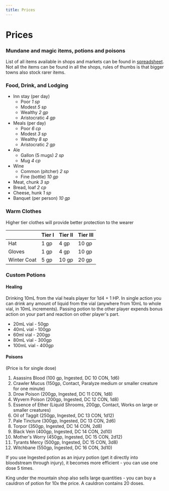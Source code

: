 ```yaml
---
title: Prices
---
```


# Prices

### Mundane and magic items, potions and poisons
List of all items available in shops and markets can be found in [spreadsheet](https://docs.google.com/spreadsheets/d/10q9-pMNvQZE5T7Zuco4PJsYW-rwES_LfMp0-wUerfyw). Not all the items can be found in all the shops, rules of thumbs is that bigger towns also stock rarer items.


### Food, Drink, and Lodging
* Inn stay (per day)
    * Poor	*1 sp*
    * Modest	*5 sp*
    * Wealthy	*2 gp*
    * Aristocratic	*4 gp*
* Meals (per day)
    * Poor	*6 cp*
    * Modest	*3 sp*
    * Wealthy	*8 sp*
    * Aristocratic	*2 gp*
* Ale
    * Gallon (5 mugs)	*2 sp*
    * Mug	*4 cp*
* Wine
    * Common (pitcher)	*2 sp*
    * Fine (bottle)	*10 gp*
* Meat, chunk	*3 sp*
* Bread, loaf	*2 cp*
* Cheese, hunk	*1 sp*
* Banquet (per person)	*10 gp*

### Warm Clothes

Higher tier clothes will provide better protection to the wearer

|             | Tier I | Tier II | Tier III |
|-------------|--------|---------|----------|
| Hat         | 1 gp   | 4 gp    | 10 gp    |
| Gloves      | 1 gp   | 4 gp    | 10 gp    |
| Winter Coat | 5 gp   | 10 gp   | 20 gp    |

### Custom Potions

#### Healing

Drinking 10mL from the vial heals player for 1d4 + 1 HP. In single action you can drink any amount of liquid from the vial (anywhere from 10mL to whole vial, in 10mL increments). Passing potion to the other player expends bonus action on your part and reaction on other player's part.

* 20mL vial - 50gp
* 40mL vial - 100gp
* 60ml vial - 200gp
* 80mL vial - 300gp
* 100mL vial - 400gp

#### Poisons

(Price is for single dose)

1. Asassins Blood (100 gp, Ingested, DC 10 CON, 1d6)
2. Crawler Mucus (150gp, Contact, Paralyze medium or smaller creature for one minute)
3. Drow Poison (200gp, Ingested, DC 11 CON, 1d8)
4. Wyvern Poison (200gp, Ingested, DC 12 CON, 1d8)
5. Essence of Ether (Liquid Shrooms, 200gp, Contact, Works on large or smaller creatures)
6. Oil of Taggit (250gp, Ingested, DC 13 CON, 1d12)
7. Pale Tincture (300gp, Ingested, DC 13 CON, 2d6)
8. Torpor (350gp, Ingested, DC 14 CON, 2d8)
9. Black Vein (400gp, Ingested, DC 14 CON, 2d10)
10. Mother's Worry (450gp, Ingested, DC 15 CON, 2d12)
11. Tyrants Mercy (500gp, Ingested, DC 15 CON, 3d8)
12. Witchbane (550gp, Ingested, DC 16 CON, 3d10)

If you use Ingested potion as an injury potion (get it directly into bloodstream through injury), it becomes more efficient - you can use one dose 5 times.

King under the mountain shop also sells large quantities - you can buy a cauldron of potion for 10x the price. A cauldron contains 20 doses.
